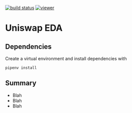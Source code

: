 [![build status](https://github.com/uniswap-eda/actions/workflows/build.yml/badge.svg)](https://github.com/uniswap-eda/actions/workflows/build.yml)
[![viewer](https://img.shields.io/badge/notebook-viewer-blue)](https://calebeverett.github.io/uniswap-eda/)

# Uniswap EDA

## Dependencies

Create a virtual environment and install dependencies with

    pipenv install

## Summary
* Blah
* Blah
* Blah



